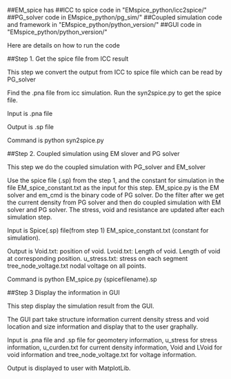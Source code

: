 ##EM_spice has 
##ICC to spice code in "EMspice_python/icc2spice/"
##PG_solver code in EMspice_python/pg_sim/"
##Coupled simulation code and framework in "EMspice_python/python_version/"
##GUI code in "EMspice_python/python_version/"

Here are details on how to run the code

##Step 1. Get the spice file from ICC result

This step we convert the output from ICC to spice file which can be read by PG_solver

Find the .pna file from icc simulation. Run the syn2spice.py to get the spice file. 

Input is .pna file

Output is .sp file

Command is python syn2spice.py

##Step 2. Coupled simulation using EM slover and PG solver
 
This step we do the coupled simulation with PG_solver and EM_solver

Use the spice file (.sp) from the step 1, and the constant for simulation in the file EM_spice_constant.txt 
as the input for this step. EM_spice.py  is the EM solver and em_cmd is the binary code of PG solver. 
Do the filter after we get the current density from PG solver and then do coupled simulation with EM solver 
and PG solver. The stress, void and resistance are updated after each simulation step. 

Input is Spice(.sp) file(from step 1) EM_spice_constant.txt (constant for simulation).

Output is Void.txt: position of void. Lvoid.txt: Length of void. Length of void at corresponding position. 
u_stress.txt: stress on each segment tree_node_voltage.txt nodal voltage on all points.

Command is python EM_spice.py {spicefilename}.sp

##Step 3 Display the information in GUI

This step display the simulation result from the GUI. 

The GUI part take structure information current density stress and void location and size information 
and display that to the user graphally. 

Input is .pna file and .sp file for geomotery information, u_stress for stress information, u_curden.txt for current density information, Void and LVoid for void information and tree_node_voltage.txt for voltage information. 

Output is displayed to user with MatplotLib. 

